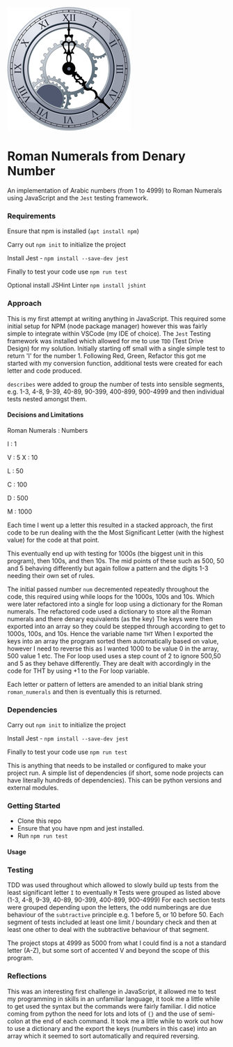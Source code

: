 ![Clock](clock.png)

# Roman Numerals from Denary Number

An implementation of Arabic numbers (from 1 to 4999) to Roman Numerals using JavaScript and the ```Jest``` testing framework.

### Requirements
Ensure that npm is installed (```apt install npm```)

Carry out ```npm init``` to initialize the project

Install Jest - ```npm install --save-dev jest```

Finally to test your code use ```npm run test```

Optional install JSHint Linter ```npm install jshint```

### Approach
This is my first attempt at writing anything in JavaScript. This required some initial setup for NPM (node package manager) however this was fairly simple to integrate within VSCode (my IDE of choice). The ```Jest``` Testing framework was installed which allowed for me to use ```TDD``` (Test Drive Design) for my solution.
Initially starting off small with a single simple test to return 'I' for the number 1. Following Red, Green, Refactor this got me started with my conversion function, additional tests were created for each letter and code produced. 

```describes``` were added to group the number of tests into sensible segments, e.g. 1-3, 4-8, 9-39, 40-89, 90-399, 400-899, 900-4999 and then individual tests nested amongst them.

#### Decisions and Limitations

Roman Numerals : Numbers

I : 1

V : 5
X : 10

L : 50

C : 100

D : 500

M : 1000

Each time I went up a letter this resulted in a stacked approach, the first code to be run dealing with the the Most Significant Letter (with the highest value) for the code at that point. 

This eventually end up with testing for 1000s (the biggest unit in this program), then 100s, and then 10s. The mid points of these such as 500, 50 and 5 behaving differently but again follow a pattern and the digits 1-3 needing their own set of rules. 

The initial passed number ```num``` decremented repeatedly throughout the code, this required using while loops for the 1000s, 100s and 10s. Which were later refactored into a single for loop using a dictionary for the Roman numerals. The refactored code used a dictionary to store all the Roman numerals and there denary equivalents (as the key)  The keys were then exported into an array so they could be stepped through according to get to 1000s, 100s, and 10s.  Hence the variable name ```THT```  When I exported the keys into an array the program sorted them automatically based on value, however I need to reverse this as I wanted 1000 to be value 0 in the array, 500 value 1 etc.  The For loop used uses a step count of 2 to ignore 500,50 and 5 as they behave differently.  They are dealt with accordingly in the code for THT by using +1 to the For loop variable.

Each letter or pattern of letters are amended to an initial blank string ```roman_numerals``` and then is eventually this is returned.

### Dependencies

Carry out ```npm init``` to initialize the project

Install Jest - ```npm install --save-dev jest```

Finally to test your code use ```npm run test```

This is anything that needs to be installed or configured to make your project run.
A simple list of dependencies (if short, some node projects can have literally hundreds of dependencies).
This can be python versions and external modules.

### Getting Started

- Clone this repo
- Ensure that you have npm and jest installed.
- Run ```npm run test```

#### Usage

### Testing

TDD was used throughout which allowed to slowly build up tests from the least significant letter ```I``` to eventually ```M``` Tests were grouped as listed above (1-3, 4-8, 9-39, 40-89, 90-399, 400-899, 900-4999) For each section tests were grouped depending upon the letters, the odd numberings are due behaviour of the ```subtractive``` principle e.g. 1 before 5, or 10 before 50. Each segment of tests included at least one limit / boundary check and then at least one other to deal with the subtractive behaviour of that segment.

The project stops at 4999 as 5000 from what I could find is a not a standard letter (A-Z), but some sort of accented V and beyond the scope of this program.

### Reflections
This was an interesting first challenge in JavaScript, it allowed me to test my programming in skills in an unfamiliar language, it took me a little while to get used the syntax but the commands were fairly familiar. I did notice coming from python the need for lots and lots of ```{}``` and the use of semi-colon at the end of each command. It took me a little while to work out how to use a dictionary and the export the keys (numbers in this case) into an array which it seemed to sort automatically and required reversing.
